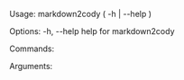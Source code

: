 Usage:
    markdown2cody ( -h | --help )

Options:
    -h, --help              help for markdown2cody

Commands:

Arguments:
